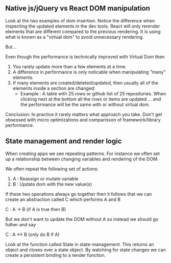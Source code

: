 ## Native js/jQuery vs React DOM manipulation

Look at the two examples of dom insertion. Notice the difference when inspecting the updated elements in the dev tools. React will only rerender elements that are different compared to the previous rendering.
It is using what is known as a "virtual dom" to avoid unnecessary rendering.

But...

Even though the performance is technically improved with Virtual Dom then

1. You rarely update more than a few elements at a time.
2. A difference in performance is only noticable when manipulating "many" elements.
3. If many elements are created/deleted/updated, then usually all of the elements inside a section are changed:
    * Example : A table with 25 rows or github list of 25 repositories. When clicking next at the bottom all the rows or items are updated ... and the performance will be the same with or without virtual dom.

Conclusion:
In practice it rarely matters what approach you take. Don't get obsessed with micro optimizations and comparisson of framework/library performance.

## State management and render logic

When creating apps we see repeating patterns. For instance we often set up a relationship between changing variables and rendering of the DOM.

We often repeat the following set of actions:

1. A : Reassign or mutate variable
2. B : Update dom with the new value(s)

If these two operations always go together then it follows that we can create an abstraction called C which performs A and B

C : A -> B (if A is true then B)

But we don't want to update the DOM without A so instead we should go futher and say

C : A <-> B (only do B if A)

Look at the function called State in state-management. This returns an object and closes over a state object. By watching for state changes we can create a persistent binding to a render function.